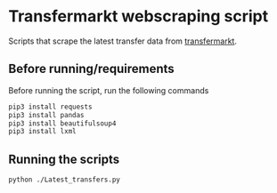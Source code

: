 # Transfermarkt webscraping script
Scripts that scrape the latest transfer data from [transfermarkt](transfermarkt.com). 

## Before running/requirements
Before running the script, run the following commands
``` python
pip3 install requests
pip3 install pandas
pip3 install beautifulsoup4
pip3 install lxml
```

## Running the scripts
```
python ./Latest_transfers.py 
```

